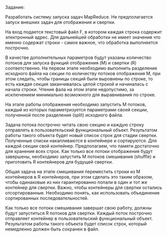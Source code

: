 Задание:

Разработать систему запуска задач MapReduce. Не предполагается запуск
внешних задач для отображения и свертки.

На вход подается текстовый файл F, в котором каждая строка содержит
электронный адрес. Для дальнейшей обработки не имеет значения что
именно содержат строки - самое важное, что обработка выполняется
построчно.

В качестве дополнительных параметров будут указаны количество потоков
для запуска функций отображения (M) и свертки (R) соответственно.
На первом этапе необходимо выполнить разделение исходного файла на
секции по количеству потоков отображения M, при этом следить, чтобы
границы секций были выровнены по строке, то есть каждая секция
заканчивалась целой строкой и начиналась с начала строки. Чтение фала
на этом этапе недопустимо, за исключением минимально возможного для
выравнивания по строке.

На этапе работы отображения необходимо запустить M потоков, каждый
из которых параметризуется параметрами своей секции, полученной после
разделения (split) исходного файла.

Задача потока построчно читать свою секцию и каждую строку отправлять
в пользовательский функциональный объект. Результатом работы такого
объекта будет новый список строк для стадии свертки. Полученные списки
накапливаются в контейнере и сортируются. Для каждой секции свой
контейнер. Предполагаем, что памяти достаточно для хранения всех строк.
Как только все потоки отображения будут завершены, необходимо
запустить M потоков смешивания (shuffle) и приготовить R контейнеров
для будущей свертки.

Общая задача на этапе смешивания переместить
строки из M контейнеров в R контейнеров, при этом сделать это таким
образом, чтобы одинаковые из них гарантированно попали в один и тот же
контейнер для свертки. Важно, чтобы контейнеры для свертки остались
отсортированные. Необходимо понять, как использовать объединение
сортированных последовательностей.

Как только все потоки смешивания завершат свою работу, должны будут
запуститься R потоков для свертки. Каждый поток построчно отправляет
контейнер в пользовательский функциональный объект. Результатом
работы такого объекта будет список строк, который немедленно должен
быть сохранен в файл.
